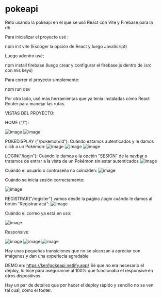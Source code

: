 # pokeapi
Reto usando la pokeapi en el que se usó React con Vite y Firebase para la db


Para inicializar el proyecto usé :

  npm init vite (Escoger la opción de React y luego JavaScript)

Luego adentro usé:

  npm install firebase (luego crear y configurar el firebase.js dentro de /src con mis keys)

Para correr el proyecto simplemente:

  npm run dev

Por otro lado, usé más herramientas que ya tenía instaladas cómo React Router para manejar las rutas.


VISTAS DEL PROYECTO:

HOME ("/"):

![image](https://github.com/Kenguan1/pokeapi/assets/49210338/e0c8445e-11b7-442b-ab85-7b621dbcd274)
![image](https://github.com/Kenguan1/pokeapi/assets/49210338/8518e4e6-c6ac-4008-90fa-76fef335ad87)


POKEDISPLAY ("/pokemon/id"): Cuándo estamos autenticados y le damos click a un Pokémon:
![image](https://github.com/Kenguan1/pokeapi/assets/49210338/3a46e39a-673e-4560-9e6c-3527f6b17cbc)
![image](https://github.com/Kenguan1/pokeapi/assets/49210338/da09868b-7584-4de1-98b5-1cc98412e3e0)
![image](https://github.com/Kenguan1/pokeapi/assets/49210338/94c4b3ea-a1e9-4ac3-aebc-80d2d6e7de68)


LOGIN("/login"): Cuándo le damos a la opción "SESIÓN" de la navbar o tratamos de entrar a la vista de un Pokémon sin estar autenticados
![image](https://github.com/Kenguan1/pokeapi/assets/49210338/4cd2e2ff-266a-4c21-bd89-7123e324fc27)

Cuándo el usuario o contraseña no coinciden:
![image](https://github.com/Kenguan1/pokeapi/assets/49210338/d8b45e90-7da0-4b35-b7bd-dfca909a75c4)

Cuándo se inicia sesión correctamente:

![image](https://github.com/Kenguan1/pokeapi/assets/49210338/5ad3d1ec-ea81-43dc-bf92-b9e831e5707b)


REGISTRAR("/register") vamos desde la página /login cuándo le damos al botón "Registrar acá": 
![image](https://github.com/Kenguan1/pokeapi/assets/49210338/7f68edb5-fd66-4307-bf33-0e3f767f38e8)

Cuándo el correo ya está en uso:

![image](https://github.com/Kenguan1/pokeapi/assets/49210338/25cf7d18-c0d2-4ac7-a4ff-1633ed8be551)

Responsive:


![image](https://github.com/Kenguan1/pokeapi/assets/49210338/eb97eb53-f58d-4b79-9544-52bf030e9187)
![image](https://github.com/Kenguan1/pokeapi/assets/49210338/e34ec89c-0072-431a-b14d-339e74457d5d)
![image](https://github.com/Kenguan1/pokeapi/assets/49210338/39f858dc-d041-4c08-a191-699bdb6907d5)


Hay unas pequeñas transiciones que no se alcanzan a apreciar con imágenes y dan una experiecia agradable

DEMO en: https://ken1pokeapi.netlify.app/
Sé que no era necesario el deploy, lo hice para asegurarme al 100% que funcionaba el responsive en otros dispositivos

Hay un par de detalles que por hacer el deploy rápido y sencillo no se ven tal cual, como el footer.



